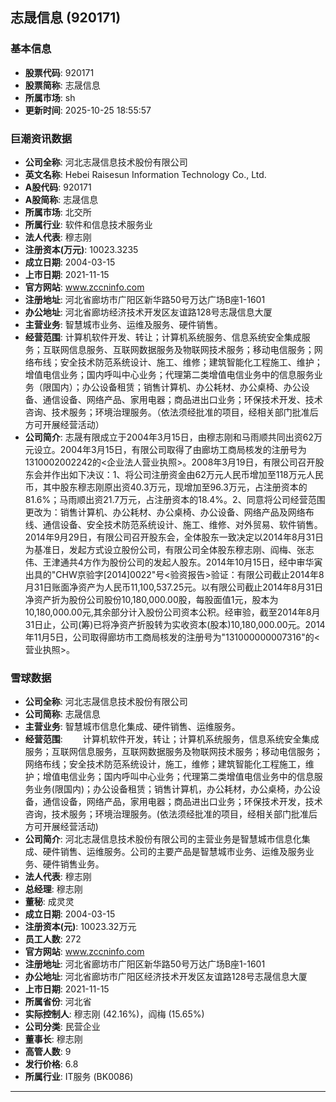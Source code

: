## 志晟信息 (920171)

### 基本信息

- **股票代码**: 920171
- **股票简称**: 志晟信息
- **所属市场**: sh
- **更新时间**: 2025-10-25 18:55:57

### 巨潮资讯数据

- **公司全称**: 河北志晟信息技术股份有限公司
- **英文名称**: Hebei Raisesun Information Technology Co., Ltd.
- **A股代码**: 920171
- **A股简称**: 志晟信息
- **所属市场**: 北交所
- **所属行业**: 软件和信息技术服务业
- **法人代表**: 穆志刚
- **注册资本(万元)**: 10023.3235
- **成立日期**: 2004-03-15
- **上市日期**: 2021-11-15
- **官方网站**: www.zccninfo.com
- **注册地址**: 河北省廊坊市广阳区新华路50号万达广场B座1-1601
- **办公地址**: 河北省廊坊经济技术开发区友谊路128号志晟信息大厦
- **主营业务**: 智慧城市业务、运维及服务、硬件销售。
- **经营范围**: 计算机软件开发、转让；计算机系统服务、信息系统安全集成服务；互联网信息服务、互联网数据服务及物联网技术服务；移动电信服务；网络布线；安全技术防范系统设计、施工、维修；建筑智能化工程施工、维护；增值电信业务；国内呼叫中心业务；代理第二类增值电信业务中的信息服务业务（限国内）；办公设备租赁；销售计算机、办公耗材、办公桌椅、办公设备、通信设备、网络产品、家用电器；商品进出口业务；环保技术开发、技术咨询、技术服务；环境治理服务。（依法须经批准的项目，经相关部门批准后方可开展经营活动）
- **公司简介**: 志晟有限成立于2004年3月15日，由穆志刚和马雨顺共同出资62万元设立。2004年3月15日，有限公司取得了由廊坊工商局核发的注册号为1310002002242的<企业法人营业执照>。2008年3月19日，有限公司召开股东会并作出如下决议：1、将公司注册资金由62万元人民币增加至118万元人民币，其中股东穆志刚原出资40.3万元，现增加至96.3万元，占注册资本的81.6%；马雨顺出资21.7万元，占注册资本的18.4%。2、同意将公司经营范围更改为：销售计算机、办公耗材、办公桌椅、办公设备、网络产品及网络布线、通信设备、安全技术防范系统设计、施工、维修、对外贸易、软件销售。2014年9月29日，有限公司召开股东会，全体股东一致决定以2014年8月31日为基准日，发起方式设立股份公司，有限公司全体股东穆志刚、阎梅、张志伟、王津通共4方作为股份公司的发起人股东。2014年10月15日，经中审华寅出具的"CHW京验字[2014]0022"号<验资报告>验证：有限公司截止2014年8月31日账面净资产为人民币11,100,537.25元。以有限公司截止2014年8月31日净资产折为股份公司股份10,180,000.00股，每股面值1元，股本为10,180,000.00元,其余部分计入股份公司资本公积。经审验，截至2014年8月31日止，公司(筹)已将净资产折股转为实收资本(股本)10,180,000.00元。2014年11月5日，公司取得廊坊市工商局核发的注册号为"131000000007316"的<营业执照>。

### 雪球数据

- **公司全称**: 河北志晟信息技术股份有限公司
- **公司简称**: 志晟信息
- **主营业务**: 智慧城市信息化集成、硬件销售、运维服务。
- **经营范围**: 　　计算机软件开发，转让；计算机系统服务，信息系统安全集成服务；互联网信息服务，互联网数据服务及物联网技术服务；移动电信服务；网络布线；安全技术防范系统设计，施工，维修；建筑智能化工程施工，维护；增值电信业务；国内呼叫中心业务；代理第二类增值电信业务中的信息服务业务(限国内)；办公设备租赁；销售计算机，办公耗材，办公桌椅，办公设备，通信设备，网络产品，家用电器；商品进出口业务；环保技术开发，技术咨询，技术服务；环境治理服务。(依法须经批准的项目，经相关部门批准后方可开展经营活动)
- **公司简介**: 河北志晟信息技术股份有限公司的主营业务是智慧城市信息化集成、硬件销售、运维服务。公司的主要产品是智慧城市业务、运维及服务业务、硬件销售业务。
- **法人代表**: 穆志刚
- **总经理**: 穆志刚
- **董秘**: 成灵灵
- **成立日期**: 2004-03-15
- **注册资本(元)**: 10023.32万元
- **员工人数**: 272
- **官方网站**: www.zccninfo.com
- **注册地址**: 河北省廊坊市广阳区新华路50号万达广场B座1-1601
- **办公地址**: 河北省廊坊市广阳区经济技术开发区友谊路128号志晟信息大厦
- **上市日期**: 2021-11-15
- **所属省份**: 河北省
- **实际控制人**: 穆志刚 (42.16%)，阎梅 (15.65%)
- **公司分类**: 民营企业
- **董事长**: 穆志刚
- **高管人数**: 9
- **发行价格**: 6.8
- **所属行业**: IT服务 (BK0086)

---
